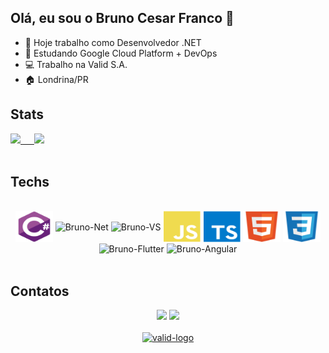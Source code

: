 ## Olá, eu sou o Bruno Cesar Franco 👋

- 🔭 Hoje trabalho como Desenvolvedor .NET
- 🌱 Estudando Google Cloud Platform + DevOps
- 💻 Trabalho na Valid S.A.
- 🏠 Londrina/PR

## Stats
<div>
  <a href="https://github.com/brunocesarfranco">
  <img height="170em" src="https://github-readme-stats.vercel.app/api?username=brunocesarfranco&show_icons=true&theme=radical&include_all_commits=true&count_private=true"/>
  &emsp;
  <img height="170em" src="https://github-readme-stats.vercel.app/api/top-langs/?username=brunocesarfranco&layout=compact&langs_count=7&theme=radical"/>
  </a>
</div>
</br>

## Techs
<div align="center" style="display: inline_block"><br>
  <img align="center" alt="Bruno-Csharp" height="50" width="60" src="https://raw.githubusercontent.com/devicons/devicon/master/icons/csharp/csharp-original.svg">
  <img align="center" alt="Bruno-Net" height="50" width="60" src="https://cdn.jsdelivr.net/gh/devicons/devicon/icons/dot-net/dot-net-plain-wordmark.svg">
  <img align="center" alt="Bruno-VS" height="50" width="60" src="https://cdn.jsdelivr.net/gh/devicons/devicon/icons/visualstudio/visualstudio-plain.svg">
  <img align="center" alt="Bruno-Js" height="50" width="60" src="https://raw.githubusercontent.com/devicons/devicon/master/icons/javascript/javascript-plain.svg">
  <img align="center" alt="Bruno-Ts" height="50" width="60" src="https://raw.githubusercontent.com/devicons/devicon/master/icons/typescript/typescript-plain.svg">
  <img align="center" alt="Bruno-HTML" height="50" width="60" src="https://raw.githubusercontent.com/devicons/devicon/master/icons/html5/html5-original.svg">
  <img align="center" alt="Bruno-CSS" height="50" width="60" src="https://raw.githubusercontent.com/devicons/devicon/master/icons/css3/css3-original.svg">
  <img align="center" alt="Bruno-Flutter" height="50" width="60" src="https://cdn.jsdelivr.net/gh/devicons/devicon/icons/flutter/flutter-original.svg">
  <img align="center" alt="Bruno-Angular" height="50" width="60" src="https://cdn.jsdelivr.net/gh/devicons/devicon/icons/angularjs/angularjs-original.svg">
</div>
</br>

## Contatos
<div align="center">
  <a href = "mailto:brunocesarfranco@gmail.com"><img src="https://img.shields.io/badge/-Gmail-%23333?style=for-the-badge&logo=gmail&logoColor=white" target="_blank"></a>
  <a href="https://www.linkedin.com/in/brunocesarfranco" target="_blank"><img src="https://img.shields.io/badge/-LinkedIn-%230077B5?style=for-the-badge&logo=linkedin&logoColor=white" target="_blank"></a>   
</div>
<br>
<div align="center">
  <a href="https://www.linkedin.com/company/valid-s-a-/" target="_blank"><img alt="valid-logo"  height="115" src="https://media-exp1.licdn.com/dms/image/C4D1BAQElGETPnwbI3w/company-background_10000/0/1623932009864?e=1648062000&v=beta&t=sA6avPnyY0c9Zepk4TWCsuM3b41vyePqnWH56jeDgVc" target="_blank"></a>
</div>
